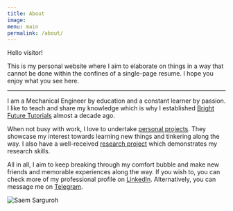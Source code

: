 ```yaml
---
title: About
image:
menu: main
permalink: /about/
---
```

Hello visitor!

This is my personal website where I aim to elaborate on things in a way that cannot be done within the confines of a single-page resume. I hope you enjoy what you see here.
___

I am a Mechanical Engineer by education and a constant learner by passion. I like to teach and share my knowledge which is why I established [Bright Future Tutorials](saem24.github.io/#Bright-Future-Tutorials "Link: More about Bright Future Tutorials") almost a decade ago.

When not busy with work, I love to undertake [personal projects](saem24.github.io/#Projects "Link: Details on projects"). They showcase my interest towards learning new things and tinkering along the way. I also have a well-received [research project](saem24.github.io/#Publications "Link: Publications") which demonstrates my research skills.

All in all, I aim to keep breaking through my comfort bubble and make new friends and memorable experiences along the way. If you wish to, you can check more of my professional profile on <a href="{{ site.linkedin_url }}" target="_blank">LinkedIn</a><i class="fa fa-linkedin-square" aria-hidden="true"></i>. Alternatively, you can message me on <a href="{{ site.telegram_url }}" target="_blank">Telegram</a><i class="fa fa-telegram" aria-hidden="true"></i>.

<span class="image main">
  <img src="" alt="Saem Sarguroh">
</span>
